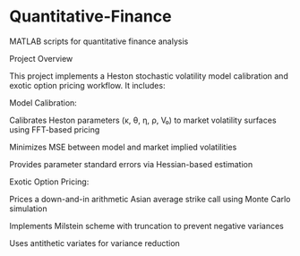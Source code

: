 # Quantitative-Finance
MATLAB scripts for quantitative finance analysis

Project Overview

This project implements a Heston stochastic volatility model calibration and exotic option pricing workflow. It includes:

Model Calibration:

Calibrates Heston parameters (κ, θ, η, ρ, V₀) to market volatility surfaces using FFT-based pricing

Minimizes MSE between model and market implied volatilities

Provides parameter standard errors via Hessian-based estimation

Exotic Option Pricing:

Prices a down-and-in arithmetic Asian average strike call using Monte Carlo simulation

Implements Milstein scheme with truncation to prevent negative variances

Uses antithetic variates for variance reduction
